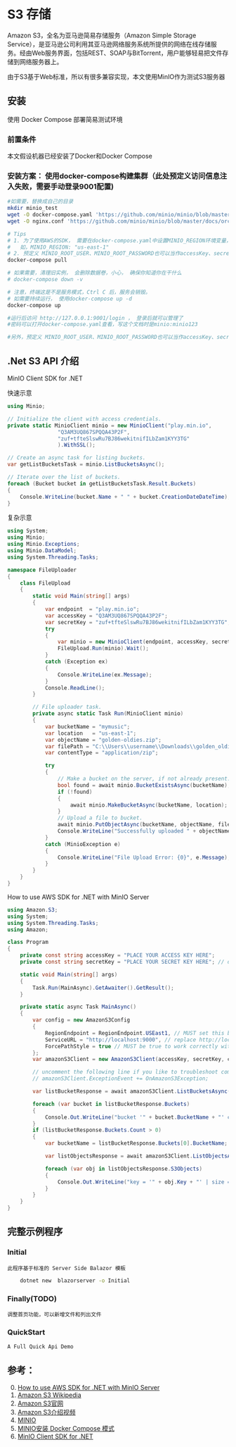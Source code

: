 # S3 存储

Amazon S3，全名为亚马逊简易存储服务（Amazon Simple Storage Service），是亚马逊公司利用其亚马逊网络服务系统所提供的网络在线存储服务。经由Web服务界面，包括REST、SOAP与BitTorrent，用户能够轻易把文件存储到网络服务器上。

由于S3基于Web标准，所以有很多兼容实现，本文使用MinIO作为测试S3服务器

## 安装
使用 Docker Compose 部署简易测试环境

### 前置条件
本文假设机器已经安装了Docker和Docker Compose

### 安装方案： 使用docker-compose构建集群（此处预定义访问信息注入失败，需要手动登录9001配置)
```bash
#如需要，替换成自己的目录
mkdir minio_test
wget -O docker-compose.yaml 'https://github.com/minio/minio/blob/master/docs/orchestration/docker-compose/docker-compose.yaml?raw=true' 
wget -O nginx.conf 'https://github.com/minio/minio/blob/master/docs/orchestration/docker-compose/nginx.conf?raw=true'

# Tips
# 1. 为了使用AWS的SDK， 需要在docker-compose.yaml中设置MINIO_REGION环境变量， 参考 https://docs.min.io/docs/how-to-use-aws-sdk-for-net-with-minio-server.html
#   如，MINIO_REGION: "us-east-1"
# 2. 预定义 MINIO_ROOT_USER、MINIO_ROOT_PASSWORD也可以当作accessKey、secretKey使用
docker-compose pull

# 如果需要，清理旧实例， 会删除数据卷，小心， 确保你知道你在干什么
# docker-compose down -v

# 注意，终端这是不是服务模式，Ctrl C 后，服务会销毁。
# 如需要持续运行， 使用docker-compose up -d
docker-compose up

#运行后访问 http://127.0.0.1:9001/login ， 登录后就可以管理了
#密码可以打开docker-compose.yaml查看，写这个文档时是minio:minio123

#另外，预定义 MINIO_ROOT_USER、MINIO_ROOT_PASSWORD也可以当作accessKey、secretKey使用
```

## .Net S3 API 介绍

MinIO Client SDK for .NET

快速示意
```c#
using Minio;

// Initialize the client with access credentials.
private static MinioClient minio = new MinioClient("play.min.io",
                "Q3AM3UQ867SPQQA43P2F",
                "zuf+tfteSlswRu7BJ86wekitnifILbZam1KYY3TG"
                ).WithSSL();

// Create an async task for listing buckets.
var getListBucketsTask = minio.ListBucketsAsync();

// Iterate over the list of buckets.
foreach (Bucket bucket in getListBucketsTask.Result.Buckets)
{
    Console.WriteLine(bucket.Name + " " + bucket.CreationDateDateTime);
}

```

复杂示意
```C#
using System;
using Minio;
using Minio.Exceptions;
using Minio.DataModel;
using System.Threading.Tasks;

namespace FileUploader
{
    class FileUpload
    {
        static void Main(string[] args)
        {
            var endpoint  = "play.min.io";
            var accessKey = "Q3AM3UQ867SPQQA43P2F";
            var secretKey = "zuf+tfteSlswRu7BJ86wekitnifILbZam1KYY3TG";
            try
            {
                var minio = new MinioClient(endpoint, accessKey, secretKey).WithSSL();
                FileUpload.Run(minio).Wait();
            }
            catch (Exception ex)
            {
                Console.WriteLine(ex.Message);
            }
            Console.ReadLine();
        }

        // File uploader task.
        private async static Task Run(MinioClient minio)
        {
            var bucketName = "mymusic";
            var location   = "us-east-1";
            var objectName = "golden-oldies.zip";
            var filePath = "C:\\Users\\username\\Downloads\\golden_oldies.mp3";
            var contentType = "application/zip";

            try
            {
                // Make a bucket on the server, if not already present.
                bool found = await minio.BucketExistsAsync(bucketName);
                if (!found)
                {
                    await minio.MakeBucketAsync(bucketName, location);
                }
                // Upload a file to bucket.
                await minio.PutObjectAsync(bucketName, objectName, filePath, contentType);
                Console.WriteLine("Successfully uploaded " + objectName );
            }
            catch (MinioException e)
            {
                Console.WriteLine("File Upload Error: {0}", e.Message);
            }
        }
    }
}
```

How to use AWS SDK for .NET with MinIO Server 
```C#
using Amazon.S3;
using System;
using System.Threading.Tasks;
using Amazon;

class Program
{
    private const string accessKey = "PLACE YOUR ACCESS KEY HERE";
    private const string secretKey = "PLACE YOUR SECRET KEY HERE"; // do not store secret key hardcoded in your production source code!

    static void Main(string[] args)
    {
        Task.Run(MainAsync).GetAwaiter().GetResult();
    }

    private static async Task MainAsync()
    {
        var config = new AmazonS3Config
        {
            RegionEndpoint = RegionEndpoint.USEast1, // MUST set this before setting ServiceURL and it should match the `MINIO_REGION` environment variable.
            ServiceURL = "http://localhost:9000", // replace http://localhost:9000 with URL of your MinIO server
            ForcePathStyle = true // MUST be true to work correctly with MinIO server
        };
        var amazonS3Client = new AmazonS3Client(accessKey, secretKey, config);

        // uncomment the following line if you like to troubleshoot communication with S3 storage and implement private void OnAmazonS3Exception(object sender, Amazon.Runtime.ExceptionEventArgs e)
        // amazonS3Client.ExceptionEvent += OnAmazonS3Exception;

        var listBucketResponse = await amazonS3Client.ListBucketsAsync();

        foreach (var bucket in listBucketResponse.Buckets)
        {
            Console.Out.WriteLine("bucket '" + bucket.BucketName + "' created at " + bucket.CreationDate);
        }
        if (listBucketResponse.Buckets.Count > 0)
        {
            var bucketName = listBucketResponse.Buckets[0].BucketName;

            var listObjectsResponse = await amazonS3Client.ListObjectsAsync(bucketName);

            foreach (var obj in listObjectsResponse.S3Objects)
            {
                Console.Out.WriteLine("key = '" + obj.Key + "' | size = " + obj.Size + " | tags = '" + obj.ETag + "' | modified = " + obj.LastModified);
            }
        }
    }
}
```

## 完整示例程序
### Initial
    此程序基于标准的 Server Side Balazor 模板
```bash
    dotnet new  blazorserver -o Initial
```
### Finally(TODO)
    调整首页功能，可以新增文件和列出文件

### QuickStart
    A Full Quick Api Demo

## 参考：
0. [How to use AWS SDK for .NET with MinIO Server](https://docs.min.io/docs/how-to-use-aws-sdk-for-net-with-minio-server.html)
1. [Amazon S3 Wikipedia](https://zh.wikipedia.org/wiki/Amazon_S3)
2. [Amazon S3官网](https://aws.amazon.com/cn/s3/?nc1=h_ls)
3. [Amazon S3介绍视频](https://www.youtube.com/watch?v=_I14_sXHO8U&ab_channel=AmazonWebServices)
4. [MINIO](https://min.io/)
5. [MINIO安装 Docker Compose 模式](https://docs.min.io/docs/deploy-minio-on-docker-compose.html)
6. [MinIO Client SDK for .NET](https://docs.min.io/docs/dotnet-client-quickstart-guide.html)